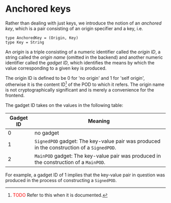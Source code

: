 # Anchored keys
Rather than dealing with just keys, we introduce the notion of an *anchored key*, which is a pair consisting of an origin specifier and a key, i.e.

```
type AnchoredKey = (Origin, Key)
type Key = String
```

An *origin* is a triple consisting of a numeric identifier called the *origin ID*, a string called the *origin name* (omitted in the backend) and another numeric identifier called the *gadget ID*, which identifies the means by which the value corresponding to a given key is produced.

The origin ID is defined to be 0 for 'no origin' and 1 for 'self origin', otherwise it is the content ID[^content-id] of the POD to which it refers. The origin name is not cryptographically significant and is merely a convenience for the frontend.

The gadget ID takes on the values in the following table:

| Gadget ID | Meaning                                                                                   |
|-----------|-------------------------------------------------------------------------------------------|
| 0         | no gadget                                                                                 |
| 1         | `SignedPOD` gadget: The key-value pair was produced in the construction of a `SignedPOD`. |
| 2         | `MainPOD` gadget: The key-value pair was produced in the construction of a `MainPOD`.     |

For example, a gadget ID of 1 implies that the key-value pair in question was produced in the process of constructing a `SignedPOD`.
[^content-id]: <font color="red">TODO</font> Refer to this when it is documented.